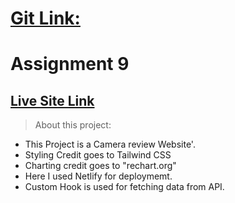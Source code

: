 # [Git Link:](https://github.com/programming-hero-web-course-4/product-analysis-website-UmmeHania)

# Assignment 9

## [Live Site Link](https://gadgeterabyhania.netlify.app/)

> About this project:

- This Project is a Camera review Website'.
- Styling Credit goes to Tailwind CSS
- Charting credit goes to "rechart.org"
- Here I used Netlify for deploymemt.
- Custom Hook is used for fetching data from API.
